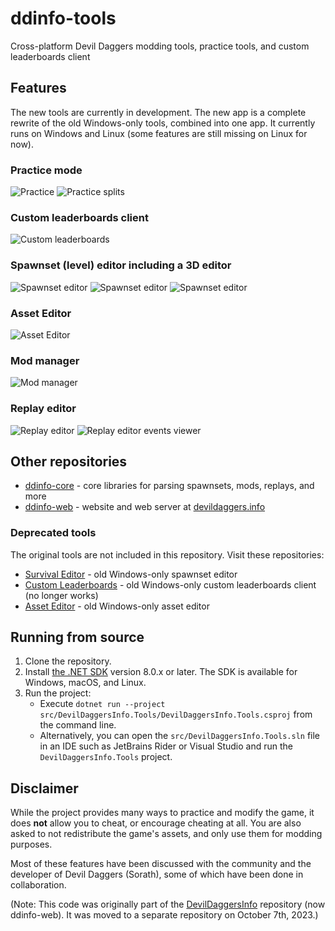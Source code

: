 # ddinfo-tools

Cross-platform Devil Daggers modding tools, practice tools, and custom leaderboards client

## Features

The new tools are currently in development. The new app is a complete rewrite of the old Windows-only tools, combined into one app. It currently runs on Windows and Linux (some features are still missing on Linux for now).

### Practice mode

![Practice](images/practice.png)
![Practice splits](images/practice-splits.png)

### Custom leaderboards client

![Custom leaderboards](images/custom-leaderboards.png)

### Spawnset (level) editor including a 3D editor

![Spawnset editor](images/spawnset-editor-1.png)
![Spawnset editor](images/spawnset-editor-2.png)
![Spawnset editor](images/spawnset-editor-3.png)

### Asset Editor

![Asset Editor](images/asset-editor.png)

### Mod manager

![Mod manager](images/mod-manager.png)

### Replay editor

![Replay editor](images/replay-editor.png)
![Replay editor events viewer](images/replay-editor-events-viewer.png)

## Other repositories

- [ddinfo-core](https://github.com/NoahStolk/ddinfo-core/) - core libraries for parsing spawnsets, mods, replays, and more
- [ddinfo-web](https://github.com/NoahStolk/ddinfo-web/) - website and web server at [devildaggers.info](https://devildaggers.info/)

### Deprecated tools

The original tools are not included in this repository. Visit these repositories:

- [Survival Editor](https://github.com/NoahStolk/DevilDaggersSurvivalEditor) - old Windows-only spawnset editor
- [Custom Leaderboards](https://github.com/NoahStolk/DevilDaggersCustomLeaderboards) - old Windows-only custom leaderboards client (no longer works)
- [Asset Editor](https://github.com/NoahStolk/DevilDaggersAssetEditor) - old Windows-only asset editor

## Running from source

1. Clone the repository.
2. Install [the .NET SDK](https://dotnet.microsoft.com/en-us/download/dotnet/8.0) version 8.0.x or later. The SDK is available for Windows, macOS, and Linux.
3. Run the project:
   - Execute `dotnet run --project src/DevilDaggersInfo.Tools/DevilDaggersInfo.Tools.csproj` from the command line.
   - Alternatively, you can open the `src/DevilDaggersInfo.Tools.sln` file in an IDE such as JetBrains Rider or Visual Studio and run the `DevilDaggersInfo.Tools` project.

## Disclaimer

While the project provides many ways to practice and modify the game, it does **not** allow you to cheat, or encourage cheating at all. You are also asked to not redistribute the game's assets, and only use them for modding purposes.

Most of these features have been discussed with the community and the developer of Devil Daggers (Sorath), some of which have been done in collaboration.

(Note: This code was originally part of the [DevilDaggersInfo](https://github.com/NoahStolk/ddinfo-web) repository (now ddinfo-web). It was moved to a separate repository on October 7th, 2023.)

